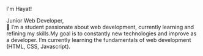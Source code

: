 I'm Hayat!

Junior Web Developer,   
💬 I’m a student passionate about web development, currently learning and refining my skills.My goal is to constantly new technologies and improve as a developer.
I’m currently learning the fundamentals of web development (HTML, CSS, Javascript). 
